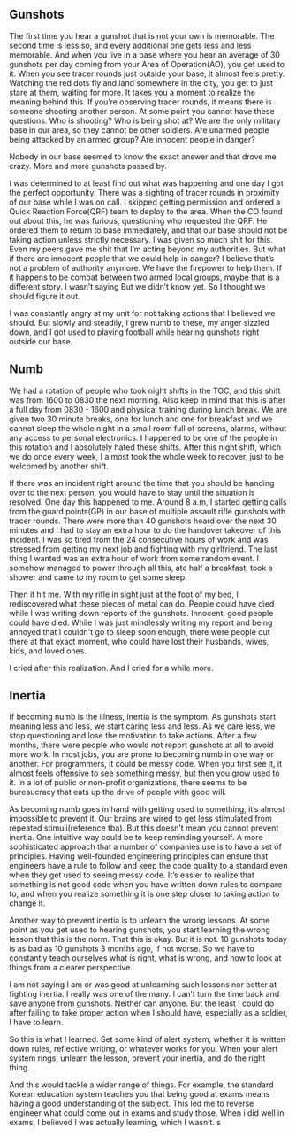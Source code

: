 ## Gunshots
The first time you hear a gunshot that is not your own is memorable. The second time is less so, and every additional one gets less and less memorable. And when you live in a base where you hear an average of 30 gunshots per day coming from your Area of Operation(AO), you get used to it. When you see tracer rounds just outside your base, it almost feels pretty. Watching the red dots fly and land somewhere in the city, you get to just stare at them, waiting for more. It takes you a moment to realize the meaning behind this. If you’re observing tracer rounds, it means there is someone shooting another person. At some point you cannot have these questions. Who is shooting? Who is being shot at? We are the only military base in our area, so they cannot be other soldiers. Are unarmed people being attacked by an armed group? Are innocent people in danger?

Nobody in our base seemed to know the exact answer and that drove me crazy. More and more gunshots passed by.

I was determined to at least find out what was happening and one day I got the perfect opportunity. There was a sighting of tracer rounds in proximity of our base while I was on call. I skipped getting permission and ordered a Quick Reaction Force(QRF) team to deploy to the area. When the CO found out about this, he was furious, questioning who requested the QRF. He ordered them to return to base immediately, and that our base should not be taking action unless strictly necessary. I was given so much shit for this. Even my peers gave me shit that I’m acting beyond my authorities. But what if there are innocent people that we could help in danger? I believe that’s not a problem of authority anymore. We have the firepower to help them. If it happens to be combat between two armed local groups, maybe that is a different story. I wasn’t saying But we didn’t know yet. So I thought we should figure it out.

I was constantly angry at my unit for not taking actions that I believed we should. But slowly and steadily, I grew numb to these, my anger sizzled down, and I got used to playing football while hearing gunshots right outside our base.

## Numb
We had a rotation of people who took night shifts in the TOC, and this shift was from 1600 to 0830 the next morning. Also keep in mind that this is after a full day from 0830 - 1600 and physical training during lunch break. We are given two 30 minute breaks, one for lunch and one for breakfast and we cannot sleep the whole night in a small room full of screens, alarms, without any access to personal electronics.
I happened to be one of the people in this rotation and I absolutely hated these shifts. After this night shift, which we do once every week, I almost took the whole week to recover, just to be welcomed by another shift.

If there was an incident right around the time that you should be handing over to the next person, you would have to stay until the situation is resolved. One day this happened to me. Around 8 a.m, I started getting calls from the guard points(GP) in our base of multiple assault rifle gunshots with tracer rounds. There were more than 40 gunshots heard over the next 30 minutes and I had to stay an extra hour to do the handover takeover of this incident. I was so tired from the 24 consecutive hours of work and was stressed from getting my next job and fighting with my girlfriend. The last thing I wanted was an extra hour of work from some random event. I somehow managed to power through all this, ate half a breakfast, took a shower and came to my room to get some sleep.

Then it hit me. With my rifle in sight just at the foot of my bed, I rediscovered what these pieces of metal can do. People could have died while I was writing down reports of the gunshots. Innocent, good people could have died. While I was just mindlessly writing my report and being annoyed that I couldn't go to sleep soon enough, there were people out there at that exact moment, who could have lost their husbands, wives, kids, and loved ones. 

I cried after this realization. And I cried for a while more.

## Inertia
If becoming numb is the illness, inertia is the symptom. As gunshots start meaning less and less, we start caring less and less. As we care less, we stop questioning and lose the motivation to take actions. After a few months, there were people who would not report gunshots at all to avoid more work. In most jobs, you are prone to becoming numb in one way or another. For programmers, it could be messy code. When you first see it, it almost feels offensive to see something messy, but then you grow used to it. In a lot of public or non-profit organizations, there seems to be bureaucracy that eats up the drive of people with good will.

As becoming numb goes in hand with getting used to something, it’s almost impossible to prevent it. Our brains are wired to get less stimulated from repeated stimuli(reference tba). But this doesn’t mean you cannot prevent inertia. One intuitive way could be to keep reminding yourself. A more sophisticated approach that a number of companies use is to have a set of principles. Having well-founded engineering principles can ensure that engineers have a rule to follow and keep the code quality to a standard even when they get used to seeing messy code. It’s easier to realize that something is not good code when you have written down rules to compare to, and when you realize something it is one step closer to taking action to change it.

Another way to prevent inertia is to unlearn the wrong lessons. At some point as you get used to hearing gunshots, you start learning the wrong lesson that this is the norm. That this is okay. But it is not. 10 gunshots today is as bad as 10 gunshots 3 months ago, if not worse. So we have to constantly teach ourselves what is right, what is wrong, and how to look at things from a clearer perspective.

I am not saying I am or was good at unlearning such lessons nor better at fighting inertia. I really was one of the many. I can’t turn the time back and save anyone from gunshots. Neither can anyone. But the least I could do after failing to take proper action when I should have, especially as a soldier, I have to learn.

So this is what I learned.
Set some kind of alert system, whether it is written down rules, reflective writing, or whatever works for you.
When your alert system rings, unlearn the lesson, prevent your inertia, and do the right thing.

And this would tackle a wider range of things. For example, the standard Korean education system teaches you that being good at exams means having a good understanding of the subject. This led me to reverse engineer what could come out in exams and study those. When i did well in exams, I believed I was actually learning, which I wasn’t. s
